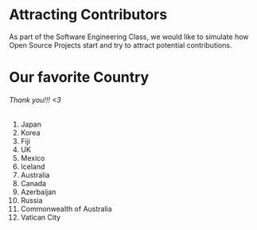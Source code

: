 # Attracting Contributors
As part of the Software Engineering Class, we would like to simulate how Open Source Projects start and try to attract potential contributions.

# Our favorite Country
###### Thank you!!! <3
1. Japan
2. Korea
3. Fiji
4. UK
5. Mexico
6. Iceland
7. Australia
8. Canada
9. Azerbaijan
10. Russia
11. Commonwealth of Australia
12. Vatican City
